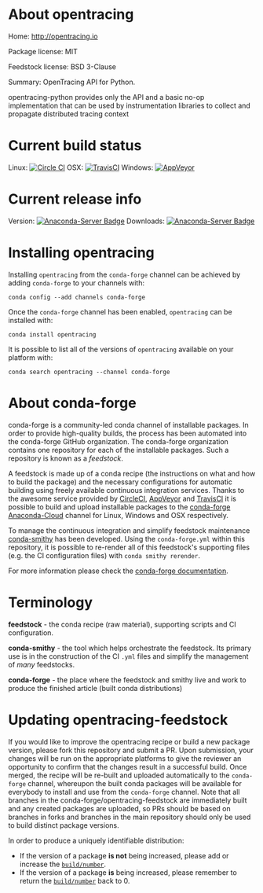 About opentracing
=================

Home: http://opentracing.io

Package license: MIT

Feedstock license: BSD 3-Clause

Summary: OpenTracing API for Python.

opentracing-python provides only the API and a basic no-op implementation
that can be used by instrumentation libraries to collect and propagate
distributed tracing context


Current build status
====================

Linux: [![Circle CI](https://circleci.com/gh/conda-forge/opentracing-feedstock.svg?style=shield)](https://circleci.com/gh/conda-forge/opentracing-feedstock)
OSX: [![TravisCI](https://travis-ci.org/conda-forge/opentracing-feedstock.svg?branch=master)](https://travis-ci.org/conda-forge/opentracing-feedstock)
Windows: [![AppVeyor](https://ci.appveyor.com/api/projects/status/github/conda-forge/opentracing-feedstock?svg=True)](https://ci.appveyor.com/project/conda-forge/opentracing-feedstock/branch/master)

Current release info
====================
Version: [![Anaconda-Server Badge](https://anaconda.org/conda-forge/opentracing/badges/version.svg)](https://anaconda.org/conda-forge/opentracing)
Downloads: [![Anaconda-Server Badge](https://anaconda.org/conda-forge/opentracing/badges/downloads.svg)](https://anaconda.org/conda-forge/opentracing)

Installing opentracing
======================

Installing `opentracing` from the `conda-forge` channel can be achieved by adding `conda-forge` to your channels with:

```
conda config --add channels conda-forge
```

Once the `conda-forge` channel has been enabled, `opentracing` can be installed with:

```
conda install opentracing
```

It is possible to list all of the versions of `opentracing` available on your platform with:

```
conda search opentracing --channel conda-forge
```


About conda-forge
=================

conda-forge is a community-led conda channel of installable packages.
In order to provide high-quality builds, the process has been automated into the
conda-forge GitHub organization. The conda-forge organization contains one repository
for each of the installable packages. Such a repository is known as a *feedstock*.

A feedstock is made up of a conda recipe (the instructions on what and how to build
the package) and the necessary configurations for automatic building using freely
available continuous integration services. Thanks to the awesome service provided by
[CircleCI](https://circleci.com/), [AppVeyor](http://www.appveyor.com/)
and [TravisCI](https://travis-ci.org/) it is possible to build and upload installable
packages to the [conda-forge](https://anaconda.org/conda-forge)
[Anaconda-Cloud](http://docs.anaconda.org/) channel for Linux, Windows and OSX respectively.

To manage the continuous integration and simplify feedstock maintenance
[conda-smithy](http://github.com/conda-forge/conda-smithy) has been developed.
Using the ``conda-forge.yml`` within this repository, it is possible to re-render all of
this feedstock's supporting files (e.g. the CI configuration files) with ``conda smithy rerender``.

For more information please check the [conda-forge documentation](https://conda-forge.org/docs/).

Terminology
===========

**feedstock** - the conda recipe (raw material), supporting scripts and CI configuration.

**conda-smithy** - the tool which helps orchestrate the feedstock.
                   Its primary use is in the construction of the CI ``.yml`` files
                   and simplify the management of *many* feedstocks.

**conda-forge** - the place where the feedstock and smithy live and work to
                  produce the finished article (built conda distributions)


Updating opentracing-feedstock
==============================

If you would like to improve the opentracing recipe or build a new
package version, please fork this repository and submit a PR. Upon submission,
your changes will be run on the appropriate platforms to give the reviewer an
opportunity to confirm that the changes result in a successful build. Once
merged, the recipe will be re-built and uploaded automatically to the
`conda-forge` channel, whereupon the built conda packages will be available for
everybody to install and use from the `conda-forge` channel.
Note that all branches in the conda-forge/opentracing-feedstock are
immediately built and any created packages are uploaded, so PRs should be based
on branches in forks and branches in the main repository should only be used to
build distinct package versions.

In order to produce a uniquely identifiable distribution:
 * If the version of a package **is not** being increased, please add or increase
   the [``build/number``](http://conda.pydata.org/docs/building/meta-yaml.html#build-number-and-string).
 * If the version of a package **is** being increased, please remember to return
   the [``build/number``](http://conda.pydata.org/docs/building/meta-yaml.html#build-number-and-string)
   back to 0.
